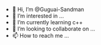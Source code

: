 - 👋 Hi, I’m @Guguai-Sandman
- 👀 I’m interested in ...
- 🌱 I’m currently learning c++
- 💞️ I’m looking to collaborate on ...
- 📫 How to reach me ...

<!---
Guguai-Sandman/Guguai-Sandman is a ✨ special ✨ repository because its `README.md` (this file) appears on your GitHub profile.
You can click the Preview link to take a look at your changes.
--->
